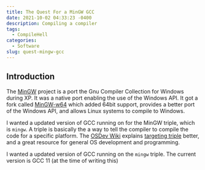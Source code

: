 ```yaml
---
title: The Quest For a MinGW GCC
date: 2021-10-02 04:33:23 -0400
description: Compiling a compiler
tags:
  - CompileHell
categories:
  - Software
slug: quest-mingw-gcc
---
```


## Introduction

The [MinGW](https://osdn.net/projects/mingw/) project is a port the Gnu
Compiler Collection for Windows during XP. It was a native port enabling the
use of the Windows API. It got a fork called [MinGW-w64](https://mingw-w64.org)
which added 64bit support, provides a better port of the Windows API, and
allows Linux systems to compile to Windows.

I wanted a updated version of GCC running on for the MinGW triple, which is
`mingw`. A triple is basically the a way to tell the compiler to compile the
code for a specific platform. The [OSDev Wiki][1] explains [targeting triple][2]
better, and a great resource for general OS development and programming.

I wanted a updated version of GCC running on the `mingw` triple. The current
version is GCC 11 (at the time of writing this)

[1]: <https://wiki.osdev.org>
[2]: <https://wiki.osdev.org/Target_Triplet>
